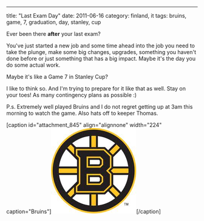 ---
title: "Last Exam Day"
date: 2011-06-16
category: finland, it
tags: bruins, game, 7, graduation, day, stanley, cup

Ever been there **after** your last exam?

You've just started a new job and some time ahead into the job you need to take the plunge, make some big changes, upgrades, something you haven't done before or just something that has a big impact. Maybe it's the day you do some actual work.

Maybe it's like a Game 7 in Stanley Cup?

I like to think so. And I'm trying to prepare for it like that as well. Stay on your toes! As many contingency plans as possible :)

P.s. Extremely well played Bruins and I do not regret getting up at 3am this morning to watch the game. Also hats off to keeper Thomas.

\[caption id="attachment\_845" align="alignnone" width="224" caption="Bruins"\][![Bruins](images/bruins.jpg "Bruins")](http://www.guldmyr.com/blog/wp-content/uploads/bruins.jpg)\[/caption\]
